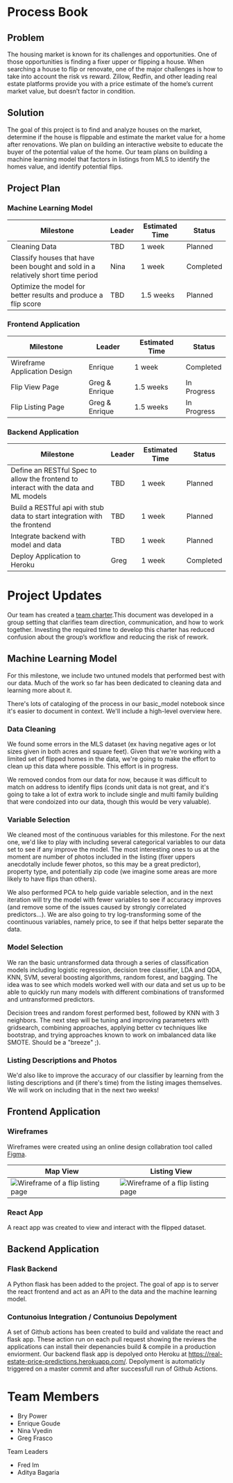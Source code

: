 # Process Book

## Problem

The housing market is known for its challenges and opportunities. One of those opportunities is finding a fixer upper or flipping a house. When searching a house to flip or renovate, one of the major challenges is how to take into account the risk vs reward. Zillow, Redfin, and other leading real estate platforms provide you with a price estimate of the home’s current market value, but doesn’t factor in condition.

## Solution

The goal of this project is to find and analyze houses on the market, determine if the house is flippable and estimate the market value for a home after renovations. We plan on building an interactive website to educate the buyer of the potential value of the home. Our team plans on building a machine learning model that factors in listings from MLS to identify the homes value, and identify potential flips.

## Project Plan

### Machine Learning Model

| Milestone                                                                        | Leader | Estimated Time | Status    |
|----------------------------------------------------------------------------------|--------|----------------|-----------|
| Cleaning Data                                                                    | TBD    | 1 week         | Planned   |
| Classify houses that have been bought and sold in a relatively short time period | Nina   | 1 week         | Completed |
| Optimize the model for better results and produce a flip score                   | TBD    | 1.5 weeks      | Planned   |

### Frontend Application

| Milestone                    | Leader         | Estimated Time | Status      |
|------------------------------|----------------|----------------|-------------|
| Wireframe Application Design | Enrique        | 1 week         | Completed   |
| Flip View Page               | Greg & Enrique | 1.5 weeks      | In Progress |
| Flip Listing Page            | Greg & Enrique | 1.5 weeks      | In Progress |


### Backend Application

| Milestone                                                                             | Leader | Estimated Time | Status    |
|---------------------------------------------------------------------------------------|--------|----------------|-----------|
| Define an RESTful Spec to allow the frontend to interact with the data and ML models  | TBD    | 1 week         | Planned   |
| Build a RESTful api with stub data to start integration with the frontend             | TBD    | 1 week         | Planned   |
| Integrate backend with model and data                                                 | TBD    | 1 week         | Planned   |
| Deploy Application to Heroku                                                          | Greg   | 1 week         | Completed |


# Project Updates

Our team has created a [team charter](https://github.com/gregfrasco/real-estate-price-predictions/blob/master/documents/team_charter.md).This document was developed in a group setting that clarifies team direction, communication, and how to work together. Investing the required time to develop this charter has reduced confusion about the group’s workflow and reducing the risk of rework.

## Machine Learning Model

For this milestone, we include two untuned models that performed best with our data. Much of the work so far has been dedicated to cleaning data and learning more about it.

There's lots of cataloging of the process in our basic_model notebook since it's easier to document in context. We'll include a high-level overview here.

### Data Cleaning

We found some errors in the MLS dataset (ex having negative ages or lot sizes given in both acres and square feet). Given that we're working with a limited set of flipped homes in the data, we're going to make the effort to clean up this data where possible. This effort is in progress.

We removed condos from our data for now, because it was difficult to match on address to identify flips (conds unit data is not great, and it's going to take a lot of extra work to include single and multi family building that were condoized into our data, though this would be very valuable).

### Variable Selection

We cleaned most of the continuous variables for this milestone. For the next one, we'd like to play with including several categorical variables to our data set to see if any improve the model. The most interesting ones to us at the moment are number of photos included in the listing (fixer uppers anecdotally include fewer photos, so this may be a great predictor), property type, and potentially zip code (we imagine some areas are more likely to have flips than others).

We also performed PCA to help guide variable selection, and in the next iteration will try the model with fewer variables to see if accuracy improves (and remove some of the issues caused by strongly correlated predictors...). We are also going to try log-transforming some of the coontinuous variables, namely price, to see if that helps better separate the data.

### Model Selection

We ran the basic untransformed data through a series of classification models including logistic regression, decision tree classifier, LDA and QDA, KNN, SVM, several boosting algorithms, random forest, and bagging. The idea was to see which models worked well with our data and set us up to be able to quickly run many models with different combinations of transformed and untransformed predictors.

Decision trees and random forest performed best, followed by KNN with 3 neighbors. The next step will be tuning and improving parameters with gridsearch, combining approaches, applying better cv techniques like bootstrap, and trying approaches known to work on imbalanced data like SMOTE. Should be a "breeze" ;).

### Listing Descriptions and Photos

We'd also like to improve the accuracy of our classifier by learning from the listing descriptions and (if there's time) from the listing images themselves. We will work on including that in the next two weeks!

## Frontend Application

### Wireframes

Wireframes were created using an online design collabration tool called [Figma](https://www.figma.com/).

| **Map View** | **Listing View** |
|----------|--------------|
| ![Wireframe of a flip listing page](https://user-images.githubusercontent.com/5147346/87996092-45648000-cabf-11ea-8b77-a347f36e26cb.png) | ![Wireframe of a flip listing page](https://user-images.githubusercontent.com/5147346/87996239-8ceb0c00-cabf-11ea-9151-24cc19a855f7.png) |

### React App

A react app was created to view and interact with the flipped dataset.

## Backend Application

### Flask Backend

A Python flask has been added to the project. The goal of app is to server the react frontend and act as an API to the data and the machine learning model.

### Contunoius Integration / Contunoius Depolyment

A set of Github actions has been created to build and validate the react and flask app. These action run on each pull request showing the reviews the applications can install their depenancies build & compile in a production enviorment. Our backend flask app is depolyed onto Heroku at https://real-estate-price-predictions.herokuapp.com/. Depolyment is automaticly triggered on a master commit and after successfull run of Github Actions.

# Team Members

- Bry Power
- Enrique Goude
- Nina Vyedin
- Greg Frasco

Team Leaders
- Fred Im
- Aditya Bagaria

